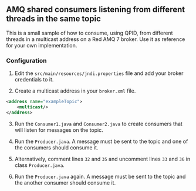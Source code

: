 ## AMQ shared consumers listening from different threads in the same topic

This is a small sample of how to consume, using QPID, from different threads in a multicast address on a Red AMQ 7 broker. Use it as reference for your own implementation.

### Configuration

1. Edit the `src/main/resources/jndi.properties` file and add your broker credentials to it.

2. Create a multicast address in your `broker.xml` file.

```xml
<address name="exampleTopic">
	<multicast/>
</address>
```

3. Run the `Consumer1.java` and `Consumer2.java` to create consumers that will listen for messages on the topic.

4. Run the `Producer.java`. A message must be sent to the topic and one of the consumers should consume it.

5. Alternatively, comment lines `32` and `35` and uncomment lines `33` and `36` in class `Producer.java`.

6. Run the `Producer.java` again. A message must be sent to the topic and the another consumer should consume it. 